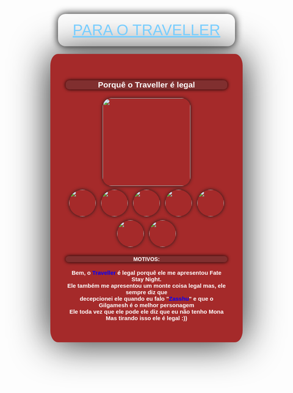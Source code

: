 <!DOCTYPE html>
<html lang="en">
<head>
    <meta charset="UTF-8">
    <meta http-equiv="X-UA-Compatible" content="IE=edge">
    <meta name="viewport" content="width=device-width, initial-scale=1.0">
    <title>Document</title>
    <style>
        body{
        display: flex;
        justify-content: center;
        background-image: url(https://cdn.discordapp.com/attachments/853955187924271114/1001669657805201448/thumb-1920-1109233.jpg);
        background-size: 100%;
        }
        h1{
            font-family: 'Gill Sans', 'Gill Sans MT', Calibri, 'Trebuchet MS', sans-serif;
            font-weight: 500;
            font-size: 40px;
            text-align: center;
            background-image: url(Screenshot_11.png);
            background-size: 100%;
            margin: 20px;
            padding: 20px;
            color: hsl(202, 100%, 74%);
            border-radius: 20px;
            box-shadow: 0 0 20px rgb(0, 0, 0);
            text-decoration: underline;
            text-transform: uppercase;
        }
        .block01{
            border: 10px solid brown;
            border-radius: 4%;
            border-color: brown;
            background-color: brown;
            border-width: 40px;
            box-shadow: 0 0 100px;
        }
        img{
            width: 230px;
            border-radius: 10%;
            box-shadow: 0 0 10px;
            margin: 5px;
        }
        h2{
            text-align: center;
            background-color: rgb(128, 47, 47);
            color: white;
            font-family: 'Gill Sans', 'Gill Sans MT', Calibri, 'Trebuchet MS', sans-serif;
            border-radius: 10px;
            box-shadow: 0 0 10px black;
        }
        p{
            text-align: center;
            font-family: 'Gill Sans', 'Gill Sans MT', Calibri, 'Trebuchet MS', sans-serif;
            color: white;
            font-weight: 900;
            font-size: 15px;
        }
        h4{
            text-align: center;
            background-color: rgb(128, 47, 47);
            color: white;
            border-radius: 10px;
            font-family: 'Gill Sans', 'Gill Sans MT', Calibri, 'Trebuchet MS', sans-serif;
            box-shadow: 0 0 10px black;
        }
        .saber{
            width: 70px;
            border-radius: 50%;
        }
        .chino{
            width: 70px;
            border-radius: 50%;
        }
        .travel{
            color: blue;
        }
    </style>
</head>
<body>
    <main>
        <header>
            <h1>Para o <span>Traveller</span></h1>
            <div class="block01">
                <h2>Porquê o Traveller é legal</h2>
                <center>
                    <img src="TravellerDecepcionado.gif">
                </center>
                <img src="	https://64.media.tumblr.com/c61dd85d963753b893ce9dc3be6841fd/tumblr_p0t0vpPSMb1vy2tgqo7_400.jpg" class="saber"> <img src="	https://pbs.twimg.com/media/E-6W5HIVkAQBe_u.jpg" class="saber"> <img src="	https://s3.us-east-1.amazonaws.com/gamewith-en/article_tools%2Fgenshin-impact%2Fgacha%2Fchara_84.png" class="chino">
                <img src="	https://pbs.twimg.com/profile_images/524178318006829056/oRH0_yaE_400x400.png" class="saber"> <img src="	https://i.pinimg.com/originals/1a/d0/0d/1ad00ddf7c1f7bb62f7c7c17a51203b5.jpg" class="saber"> <img src="	https://pbs.twimg.com/profile_images/694761688428646400/ogFUMXCb_400x400.jpg" class="saber"> <img src="	https://64.media.tumblr.com/e6e544b4a7d1a98b7dcac116b9e53a83/tumblr_ptewyf07HB1u1ycqw_400.jpg" class="saber">
                <h4>MOTIVOS:</h4>
                <p>Bem, o <span class="travel">Traveller</span> é legal porquê ele me apresentou Fate Stay Night.<br>
                Ele também me apresentou um monte coisa legal mas, ele sempre diz que<br>
                decepcionei ele quando eu falo "<span class="travel">Zasshu</span>" e que o Gilgamesh é o melhor personagem<br>
                Ele toda vez que ele pode ele diz que eu não tenho Mona<br>
                Mas tirando isso ele é legal :))
                </p>
            </div>
        </header>
    </main>
</body>
</html>
